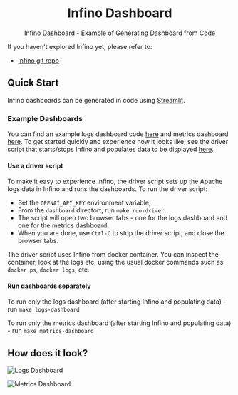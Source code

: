 
<h1 align="center">
    Infino Dashboard 
</h1>
<p align="center">
    Infino Dashboard - Example of Generating Dashboard from Code
</p>

If you haven't explored Infino yet, please refer to:
 - [Infino git repo](https://github.com/infinohq/infino)

## Quick Start
Infino dashboards can be generated in code using [Streamlit](https://streamlit.io/). 

### Example Dashboards
You can find an example logs dashboard code [here](src/example_logs_dashboard.py) and metrics dashboard [here](src/example_metrics_dashboard.py). 
To get started quickly and experience how it looks like, see the driver script that starts/stops Infino and populates data to be displayed [here](src/driver.py).

#### Use a driver script

To make it easy to experience Infino, the driver script sets up the Apache logs data in Infino and runs the dashboards. To run the driver script:

* Set the `OPENAI_API_KEY` environment variable,
* From the `dashboard` directort, run `make run-driver`
* The script will open two browser tabs - one for the logs dashboard and one for the metrics dashboard.
* When you are done, use `Ctrl-C` to stop the driver script, and close the browser tabs.

The driver script uses Infino from docker container. You can inspect the container, look at the logs etc, using the usual docker commands such 
as `docker ps`, `docker logs`, etc.

#### Run dashboards separately

To run only the logs dashboard (after starting Infino and populating data) - run `make logs-dashboard`

To run only the metrics dashboard (after starting Infino and populating data) - run `make metrics-dashboard`

## How does it look?

![Logs Dashboard](https://media.giphy.com/media/uLRbCWdEBQn1OPj8CV/giphy.gif)

![Metrics Dashboard](https://media.giphy.com/media/uslUuVC1eBlG0UL6yi/giphy.gif)
